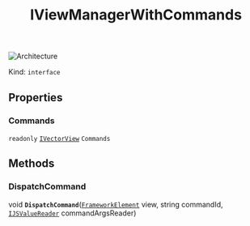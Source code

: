 ﻿---
id: IViewManagerWithCommands
title: IViewManagerWithCommands
---

![Architecture](https://img.shields.io/badge/architecture-old_only-yellow)

Kind: `interface`

## Properties
### Commands
`readonly`  [`IVectorView`](https://docs.microsoft.com/uwp/api/Windows.Foundation.Collections.IVectorView-1)<string> `Commands`

## Methods
### DispatchCommand
void **`DispatchCommand`**([`FrameworkElement`](https://learn.microsoft.com/uwp/api/Windows.UI.Xaml.FrameworkElement) view, string commandId, [`IJSValueReader`](IJSValueReader) commandArgsReader)

